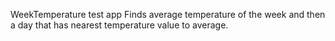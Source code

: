 WeekTemperature test app
Finds average temperature of the week and then a day that has nearest temperature value to average.
